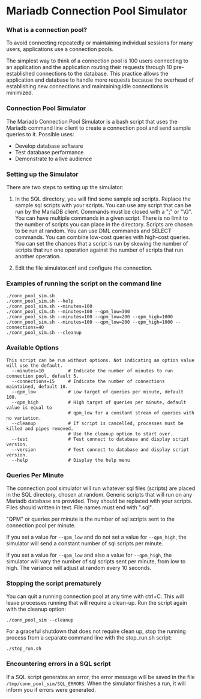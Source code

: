 # Mariadb Connection Pool Simulator

### What is a connection pool?
To avoid connecting repeatedly or maintaining individual sessions for many users, applications use a connection pools.

The simplest way to think of a connection pool is 100 users connecting to an application and the application routing their requests through 10 pre-established connections to the database. This practice allows the application and database to handle more requests because the overhead of establishing new connections and maintaining idle connections is minimized.

### Connection Pool Simulator
The Mariadb Connection Pool Simulator is a bash script that uses the Mariadb command line client to create a connection pool and send sample queries to it. Possible uses:

 - Develop database software
 - Test database performance
 - Demonstrate to a live audience

### Setting up the Simulator
There are two steps to setting up the simulator:

 1. In the SQL directory, you will find some sample sql scripts. Replace the sample sql scripts with your scripts. You can use any script that can be run by the MariaDB client. Commands must be closed with a ";" or "\G". You can have multiple commands in a given script. There is no limit to the number of scripts you can place in the directory. Scripts are chosen to be run at random. You can use DML commands and SELECT commands. You can combine low-cost queries with high-cost queries. You can set the chances that a script is run by skewing the number of scripts that run one operation against the number of scripts that run another operation.
 
 2. Edit the file simulator.cnf and configure the connection.

### Examples of running the script on the command line

```
./conn_pool_sim.sh
./conn_pool_sim.sh --help
./conn_pool_sim.sh --minutes=100
./conn_pool_sim.sh --minutes=100 --qpm_low=300
./conn_pool_sim.sh --minutes=100 --qpm_low=200 --qpm_high=1000
./conn_pool_sim.sh --minutes=100 --qpm_low=200 --qpm_high=1000 --connections=40
./conn_pool_sim.sh --cleanup
```    
    
### Available Options

```
This script can be run without options. Not indicating an option value will use the default.
  --minutes=10         # Indicate the number of minutes to run connection pool, default 5.
  --connections=15     # Indicate the number of connections maintained, default 10.
  --qpm_low            # Low target of queries per minute, default 100.
  --qpm_high           # High target of queries per minute, default value is equal to
                       # qpm_low for a constant stream of queries with no variation.
  --cleanup            # If script is cancelled, processes must be killed and pipes removed.
                       # Use the cleanup option to start over.
  --test               # Test connect to database and display script version.
  --version            # Test connect to database and display script version.
  --help               # Display the help menu
```

### Queries Per Minute

The connection pool simulator will run whatever sql files (scripts) are placed in the SQL directory, chosen at random. Generic scripts that will run on any Mariadb database are provided. They should be replaced with your scripts. Files should written in text. File names must end with ".sql".

"QPM" or queries per minute is the number of sql scripts sent to the connection pool per minute.

If you set a value for  `--qpm_low` and do not set a value for `--qpm_high`, the simulator will send a constant number of sql scripts per minute.

If you set a value for `--qpm_low` and also a value for `--qpm_high`, the simulator will vary the number of sql scripts sent per minute, from low to high. The variance will adjust at random every 10 seconds. 

### Stopping the script prematurely

You can quit a running connection pool at any time with ctrl+C. This will leave processes running that will require a clean-up. Run the script again with the cleanup option:
```
./conn_pool_sim --cleanup
```
For a graceful shutdown that does not require clean up, stop the running process from a separate command line with the stop_run.sh script:
```
./stop_run.sh
```

### Encountering errors in a SQL script

If a SQL script generates an error, the error message will be saved in the file `/tmp/conn_pool_sim/SQL_ERRORS`. When the simulator finishes a run, it will inform you if errors were generated.
